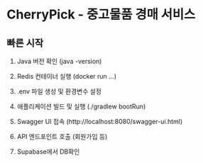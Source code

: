 # CherryPick - 중고물품 경매 서비스

## 빠른 시작

1. Java 버전 확인 (java -version)

2. Redis 컨테이너 실행 (docker run …)

3. .env 파일 생성 및 환경변수 설정

4. 애플리케이션 빌드 및 실행 (./gradlew bootRun)

5. Swagger UI 접속 (http://localhost:8080/swagger-ui.html)

6. API 엔드포인트 호출 (회원가입 등)

7. Supabase에서 DB확인
